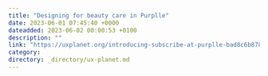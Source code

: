 ```yaml
---
title: "Designing for beauty care in Purplle"
date: 2023-06-01 07:45:40 +0000
dateadded: 2023-06-02 00:00:53 +0100
description: ""
link: "https://uxplanet.org/introducing-subscribe-at-purplle-bad8c6b878f4?source=rss----819cc2aaeee0---4"
category:
directory: _directory/ux-planet.md
---
```

